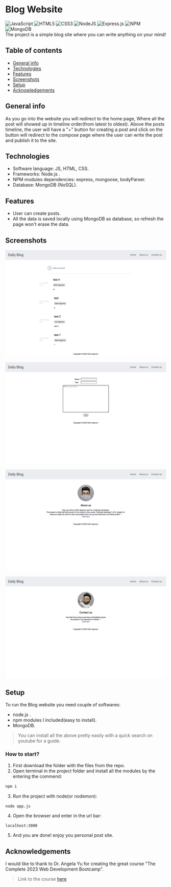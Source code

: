 # Blog Website
![JavaScript](https://img.shields.io/badge/javascript-%23323330.svg?style=for-the-badge&logo=javascript&logoColor=%23F7DF1E)
![HTML5](https://img.shields.io/badge/html5-%23E34F26.svg?style=for-the-badge&logo=html5&logoColor=white)
![CSS3](https://img.shields.io/badge/css3-%231572B6.svg?style=for-the-badge&logo=css3&logoColor=white)
![NodeJS](https://img.shields.io/badge/node.js-6DA55F?style=for-the-badge&logo=node.js&logoColor=white)
![Express.js](https://img.shields.io/badge/express.js-%23404d59.svg?style=for-the-badge&logo=express&logoColor=%2361DAFB)
![NPM](https://img.shields.io/badge/NPM-%23CB3837.svg?style=for-the-badge&logo=npm&logoColor=white)
![MongoDB](https://img.shields.io/badge/MongoDB-%234ea94b.svg?style=for-the-badge&logo=mongodb&logoColor=white)
<br>
The project is a simple blog site where you can write anything on your mind!

## Table of contents
* [General info](#general-info)
* [Technologies](#technologies)
* [Features](#features)
* [Screenshots](#screenshots)
* [Setup](#setup)
* [Acknowledgements](#acknowledgements)

## General info
As you go into the website you will redirect to the home page, Where all the post will showed up in timeline order(from latest to oldest).
Above the posts timeline, the user will have a "+" button for creating a post and click on the button will redirect to the compose page where
the user can write the post and publish it to the site.


## Technologies
- Software language: JS, HTML, CSS.
- Frameworks: Node.js .
- NPM modules dependencies: express, mongoose, bodyParser.
- Database: MongoDB (NoSQL).

## Features
- User can create posts.
- All the data is saved locally using MongoDB as database, so refresh the page won't erase the data.

## Screenshots
![home](./public/assets/home.png)

![compose](./public/assets/copmpose.png)

![about-us](./public/assets/about-us.png)

![contact-us](./public/assets/contact-us.png)

## Setup
To run the Blog website you need couple of softwares:
- node.js .
- npm modules I included(easy to install).
- MongoDB.
> You can install all the above pretty easily with a quick search on youtube for a guide.

### How to start?
1. First download the folder with the files from the repo.
2. Open terminal in the project folder and install all the modules by the entering the commend:

```bash
npm i
```

3. Run the project with node(or nodemon):

```bash
node app.js
```
4. Open the browser and enter in the url bar:
```
localhost:3000
```
5. And you are done! enjoy you personal post site.

## Acknowledgements
I would like to thank to Dr. Angela Yu for creating the great course "The Complete 2023 Web Development Bootcamp".
> Link to the course [here](https://www.udemy.com/course/the-complete-web-development-bootcamp/?kw=The+Complete+2023+Web+Development+Bootcamp&src=sac)

